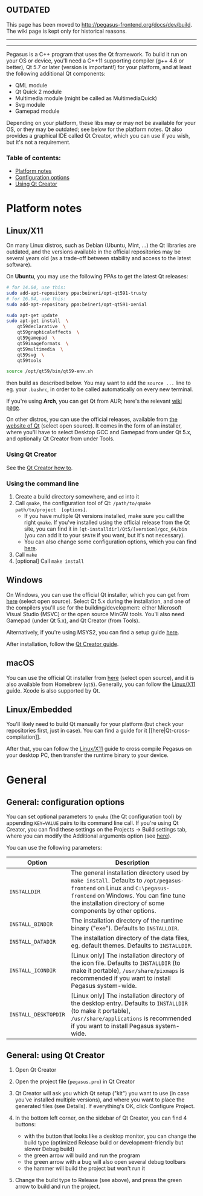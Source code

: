 ## OUTDATED

This page has been moved to http://pegasus-frontend.org/docs/dev/build. The wiki page is kept only for historical reasons.

---

---

Pegasus is a C++ program that uses the Qt framework. To build it run on your OS or device, you'll need a C++11 supporting compiler (g++ 4.6 or better), Qt 5.7 or later (version is important!) for your platform, and at least the following additional Qt components:

- QML module
- Qt Quick 2 module
- Multimedia module (might be called as MultimediaQuick)
- Svg module
- Gamepad module

Depending on your platform, these libs may or may not be available for your OS, or they may be outdated; see below for the platform notes. Qt also provides a graphical IDE called Qt Creator, which you can use if you wish, but it's not a requirement.

### Table of contents:
- [Platform notes](#platform-notes)
- [Configuration options](#general-configuration-options)
- [Using Qt Creator](#general-using-qt-creator)

# Platform notes

## Linux/X11

On many Linux distros, such as Debian (Ubuntu, Mint, ...) the Qt libraries are outdated, and the versions available in the official repositories may be several years old (as a trade-off between stability and access to the latest software).

On **Ubuntu**, you may use the following PPAs to get the latest Qt releases:

```sh
# for 14.04, use this:
sudo add-apt-repository ppa:beineri/opt-qt591-trusty
# for 16.04, use this:
sudo add-apt-repository ppa:beineri/opt-qt591-xenial

sudo apt-get update
sudo apt-get install  \
    qt59declarative  \
    qt59graphicaleffects  \
    qt59gamepad  \
    qt59imageformats  \
    qt59multimedia  \
    qt59svg  \
    qt59tools

source /opt/qt59/bin/qt59-env.sh
```

then build as described below. You may want to add the `source ...` line to eg. your `.bashrc`, in order to be called automatically on every new terminal.

If you're using **Arch**, you can get Qt from AUR; here's the relevant [wiki page](https://wiki.archlinux.org/index.php/qt#Installation).

On other distros, you can use the official releases, available from [the website of Qt](https://info.qt.io/download-qt-for-application-development) (select open source). It comes in the form of an installer, where you'll have to select Desktop GCC and Gamepad from under Qt 5.x, and optionally Qt Creator from under Tools.

### Using Qt Creator

See the [Qt Creator how to](#general-using-qt-creator).

### Using the command line

1. Create a build directory somewhere, and `cd` into it
2. Call `qmake`, the configuration tool of Qt: `/path/to/qmake  path/to/project  [options]`.
    - If you have multiple Qt versions installed, make sure you call the right `qmake`. If you've installed using the official release from the Qt site, you can find it in `[qt-installdir]/Qt5/[version]/gcc_64/bin` (you can add it to your `$PATH` if you want, but it's not necessary).
    - You can also change some configuration options, which you can find [here](#general-configuration-options).
3. Call `make`
4. [optional] Call `make install`

## Windows

On Windows, you can use the official Qt installer, which you can get from [here](https://info.qt.io/download-qt-for-application-development) (select open source). Select Qt 5.x during the installation, and one of the compilers you'll use for the building/development: either Microsoft Visual Studio (MSVC) or the open source MinGW tools. You'll also need Gamepad (under Qt 5.x), and Qt Creator (from Tools).

Alternatively, if you're using MSYS2, you can find a setup guide [here](https://wiki.qt.io/MSYS2).

After installation, follow the [Qt Creator guide](#general-using-qt-creator).

## macOS

You can use the official Qt installer from [here](https://info.qt.io/download-qt-for-application-development) (select open source), and it is also available from Homebrew (`qt5`). Generally, you can follow the [Linux/X11](#linuxx11) guide. Xcode is also supported by Qt.

## Linux/Embedded

You'll likely need to build Qt manually for your platform (but check your repositories first, just in case). You can find a guide for it [[here|Qt-cross-compilation]].

After that, you can follow the [Linux/X11](#linuxx11) guide to cross compile Pegasus on your desktop PC, then transfer the runtime binary to your device.

# General

## General: configuration options

You can set optional parameters to `qmake` (the Qt configuration tool) by appending `KEY=VALUE` pairs to its command line call. If you're using Qt Creator, you can find these settings on the Projects -> Build settings tab, where you can modify the Additional arguments option (see [here](https://doc.qt.io/qtcreator/creator-build-settings.html#build-steps)).

You can use the following parameters:

Option | Description
---|---
`INSTALLDIR` | The general installation directory used by `make install`. Defaults to `/opt/pegasus-frontend` on Linux and `C:\pegasus-frontend` on Windows. You can fine tune the installation directory of some components by other options.
`INSTALL_BINDIR` | The installation directory of the runtime binary ("exe"). Defaults to `INSTALLDIR`.
`INSTALL_DATADIR` | The installation directory of the data files, eg. default themes. Defaults to `INSTALLDIR`.
`INSTALL_ICONDIR` | [Linux only] The installation directory of the icon file. Defaults to `INSTALLDIR` (to make it portable), `/usr/share/pixmaps` is recommended if you want to install Pegasus system-wide.
`INSTALL_DESKTOPDIR` | [Linux only] The installation directory of the desktop entry. Defaults to `INSTALLDIR` (to make it portable), `/usr/share/applications` is recommended if you want to install Pegasus system-wide.

## General: using Qt Creator

1. Open Qt Creator
2. Open the project file (`pegasus.pro`) in Qt Creator
3. Qt Creator will ask you which Qt setup ("kit") you want to use (in case you've installed multiple versions), and where you want to place the generated files (see Details). If everything's OK, click Configure Project.
4. In the bottom left corner, on the sidebar of Qt Creator, you can find 4 buttons:

    - with the button that looks like a desktop monitor, you can change the build type (optimized Release build or development-friendly but slower Debug build)
    - the green arrow will build and run the program
    - the green arrow with a bug will also open several debug toolbars
    - the hammer will build the project but won't run it

5. Change the build type to Release (see above), and press the green arrow to build and run the project.
